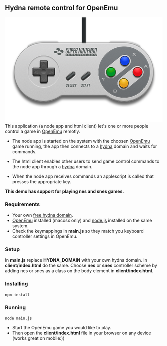 ## Hydna remote control for OpenEmu ##
![Controller](/client/images/controller.png)
This application (a node app and html client) let's one or more people control a game in [OpenEmu](http://openemu.org) remotly.

* The node app is started on the system with the choosen [OpenEmu](http://openemu.org) game running, the app then connects to a [hydna](https://www.hydna.com) domain and waits for commands.

* The html client enables other users to send game control commands to the node app through a [hydna](http://www.hydna.com) domain.

* When the node app receives commands an applescript is called that presses the appropriate key.

**This demo has support for playing nes and snes games.**

### Requirements ###

* Your own [free hydna domain](http://www.hydna.com).
* [OpenEmu](http://openemu.org) installed (macosx only) and [node.js](http://nodejs.org) installed on the same system.
* Check the keymappings in **main.js** so they match you keyboard controller settings in OpenEmu.

### Setup ###

In **main.js** replace **HYDNA_DOMAIN** with your own hydna domain. In **client/index.html** do the same. Choose **nes** or **snes** controller scheme by adding nes or snes as a class on the body element in **client/index.html**.

### Installing ###

    npm install

### Running ###

    node main.js

* Start the OpenEmu game you would like to play.
* Then open the **client/index.html** file in your browser on any device (works great on mobile:))



